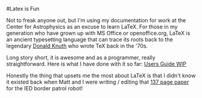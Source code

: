 #Latex is Fun

Not to freak anyone out, but I'm using my documentation for work at the Center for Astrophysics as an excuse to learn LaTeX. For those in my generation who have grown up with MS Office or openoffice.org, LaTeX is an ancient typesetting language that can trace its roots back to the legendary <a href="http://en.wikipedia.org/wiki/Donald_Knuth">Donald Knuth</a> who wrote TeX back in the '70s.

Long story short, it is awesome and as a programmer, really straightforward. Here is what I have done with it so far: <a href="http://stonelinks.org/wp-content/uploads/2010/11/Main_Format.pdf">Users Guide WIP</a>

Honestly the thing that upsets me the most about LaTeX is that I didn't know it existed back when Matt and I were writing / editing that <a href="http://stonelinks.org/luke/School/College/ENGR%202050/IED%20Design%20Project/Final%20Report/IED_tech_report_final.pdf">137 page paper</a> for the IED border patrol robot!
